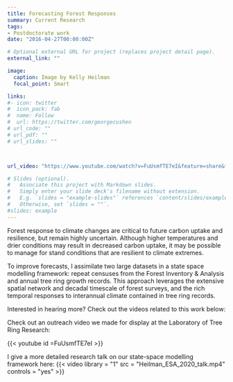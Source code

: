 ```yaml
---
title: Forecasting Forest Responses
summary: Current Research
tags:
- Postdoctorate work
date: "2016-04-27T00:00:00Z"

# Optional external URL for project (replaces project detail page).
external_link: ""

image:
  caption: Image by Kelly Heilman
  focal_point: Smart

links:
#- icon: twitter
#  icon_pack: fab
#  name: Follow
#  url: https://twitter.com/georgecushen
# url_code: ""
# url_pdf: ""
# url_slides: ""



url_video: "https://www.youtube.com/watch?v=FuUsmfTE7eI&feature=share&fbclid=IwAR0YS5cNA-9c4VF1eCtZE4cAVmlvfBecbZMq9v9HWp96HyuyMyORWJY_NdI"

# Slides (optional).
#   Associate this project with Markdown slides.
#   Simply enter your slide deck's filename without extension.
#   E.g. `slides = "example-slides"` references `content/slides/example-slides.md`.
#   Otherwise, set `slides = ""`.
#slides: example
---
```


Forest response to climate changes are critical to future carbon uptake and resilience, but remain highly uncertain. Although higher temperatures and drier conditions may result in decreased carbon uptake, it may be possible to manage for stand conditions that are resilient to climate extremes.
 
 
To improve forecasts, I assimilate two large datasets in a state space modelling framework: repeat censuses from the Forest Inventory & Analysis and annual tree ring growth records. This approach leverages the extensive spatial network and decadal timescale of forest surveys, and the rich temporal responses to interannual climate contained in tree ring records.

Interested in hearing more? Check out the videos related to this work below:

Check out an outreach video we made for display at the Laboratory of Tree Ring Research: 

{{< youtube id =FuUsmfTE7eI >}}


I give a more detailed research talk on our state-space modelling framework here:
{{< video library = "1" src = "Heilman_ESA_2020_talk.mp4" controls = "yes" >}}


